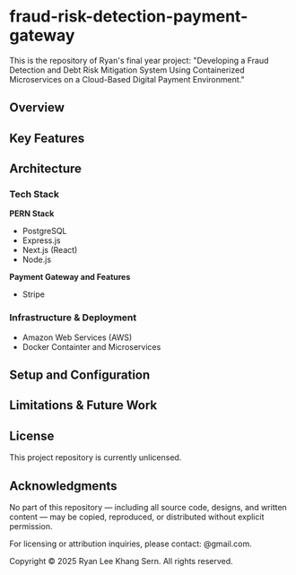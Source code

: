 # fraud-risk-detection-payment-gateway

This is the repository of Ryan's final year project: "Developing a Fraud Detection and Debt Risk Mitigation System Using Containerized Microservices on a Cloud-Based Digital Payment Environment."

## Overview

## Key Features

## Architecture

### Tech Stack
**PERN Stack**
- PostgreSQL
- Express.js
- Next.js (React)
- Node.js

**Payment Gateway and Features**
- Stripe

### Infrastructure & Deployment
- Amazon Web Services (AWS)
- Docker Containter and Microservices

## Setup and Configuration

## Limitations & Future Work

## License
This project repository is currently unlicensed.

## Acknowledgments


No part of this repository — including all source code, designs, and written content — may be copied, reproduced, or distributed without explicit permission.

For licensing or attribution inquiries, please contact: @gmail.com.

Copyright © 2025 Ryan Lee Khang Sern. All rights reserved.
